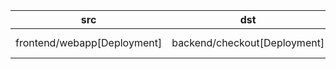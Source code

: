 | src | dst | conn |
|-----|-----|------|
| frontend/webapp[Deployment] | backend/checkout[Deployment] | TCP 8080 |
